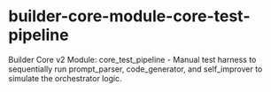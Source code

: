 # builder-core-module-core-test-pipeline
Builder Core v2 Module: core_test_pipeline - Manual test harness to sequentially run prompt_parser, code_generator, and self_improver to simulate the orchestrator logic.
